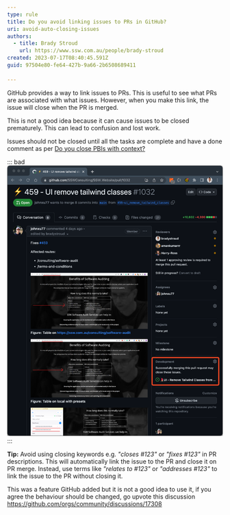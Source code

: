 ```yaml
---
type: rule
title: Do you avoid linking issues to PRs in GitHub?
uri: avoid-auto-closing-issues
authors:
  - title: Brady Stroud
    url: https://www.ssw.com.au/people/brady-stroud
created: 2023-07-17T08:40:45.591Z
guid: 97504e80-fe64-427b-9a66-2b6508689411

---
```


GitHub provides a way to link issues to PRs. This is useful to see what PRs are associated with what issues. However, when you make this link, the issue will close when the PR is merged.

This is not a good idea because it can cause issues to be closed prematurely. This can lead to confusion and lost work.

<!--endintro-->

Issues should not be closed until all the tasks are complete and have a done comment as per [Do you close PBIs with context?](https://www.ssw.com.au/rules/close-pbis-with-context/)

::: bad
![Figure: Bad Example - ](bad-link-issues-prs.png)
:::

**Tip:** Avoid using closing keywords e.g. _"closes #123"_ or _"fixes #123"_ in PR descriptions. This will automatically link the issue to the PR and close it on PR merge.
Instead, use terms like _"relates to #123"_ or _"addresses #123"_ to link the issue to the PR without closing it.

This was a feature GitHub added but it is not a good idea to use it, if you agree the behaviour should be changed, go upvote this discussion https://github.com/orgs/community/discussions/17308
